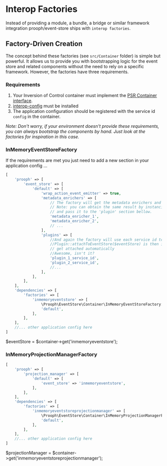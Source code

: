 # Interop Factories

Instead of providing a module, a bundle, a bridge or similar framework integration prooph/event-store ships with `interop factories`.

## Factory-Driven Creation

The concept behind these factories (see `src/Container` folder) is simple but powerful. It allows us to provide you with bootstrapping logic for the event store and related components
without the need to rely on a specific framework. However, the factories have three requirements.

### Requirements

1. Your Inversion of Control container must implement the [PSR Container interface](https://github.com/php-fig/container).
2. [interop-config](https://github.com/sandrokeil/interop-config) must be installed
3. The application configuration should be registered with the service id `config` in the container.

*Note: Don't worry, if your environment doesn't provide these requirements, you can
always bootstrap the components by hand. Just look at the factories for inspiration in this case.*

### InMemoryEventStoreFactory

If the requirements are met you just need to add a new section in your application config ...

```php
[
    'prooph' => [
        'event_store' => [
            'default' => [
                'wrap_action_event_emitter' => true,
                'metadata_enrichers' => [
                    // The factory will get the metadata enrichers and inject them in the MetadataEnricherPlugin.
                    // Note: you can obtain the same result by instanciating the plugin yourself
                    // and pass it to the 'plugin' section bellow.
                    'metadata_enricher_1',
                    'metadata_enricher_2',
                    // ...
                ],
                'plugins' => [
                    //And again the factory will use each service id to get the plugin from the container
                    //Plugin::attachToEventStore($eventStore) is then invoked by the factory so your plugins
                    // get attached automatically
                    //Awesome, isn't it?
                    'plugin_1_service_id',
                    'plugin_2_service_id',
                    //...
                ],
            ],
        ],
    ],
    'dependencies' => [
        'factories' => [
            'inmemoryeventstore' => [
                \Prooph\EventStore\Container\InMemoryEventStoreFactory::class,
                'default',
            ],
        ],
    ],
    //... other application config here
]
```

$eventStore = $container->get('inmemoryeventstore');

### InMemoryProjectionManagerFactory

```php
[
    'prooph' => [
        'projection_manager' => [
            'default' => [
                'event_store' => 'inmemoryeventstore',
            ],
        ],
    ],
    'dependencies' => [
        'factories' => [
            'inmemoryeventstoreprojectionmanager' => [
                \Prooph\EventStore\Container\InMemoryProjectionManagerFactory::class,
                'default',
            ],
        ],
    ],
    //... other application config here
]
```

$projectionManager = $container->get('inmemoryeventstoreprojectionmanager');
